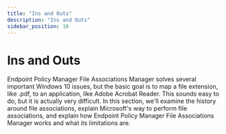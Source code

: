 ```yaml
---
title: "Ins and Outs"
description: "Ins and Outs"
sidebar_position: 10
---
```


# Ins and Outs

Endpoint Policy Manager File Associations Manager solves several important Windows 10 issues, but
the basic goal is to map a file extension, like .pdf, to an application, like Adobe Acrobat Reader.
This sounds easy to do, but it is actually very difficult. In this section, we'll examine the
history around file associations, explain Microsoft's way to perform file associations, and explain
how Endpoint Policy Manager File Associations Manager works and what its limitations are.
